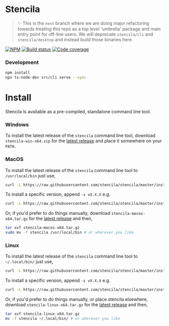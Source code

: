 # Stencila

> :sparkles: This is the `next` branch where we are doing major refactoring towards treating this repo as a top level 'umbrella' package and main entry point for off-line users. We will deprecate `stencila/cli` and `stencila/desktop` and instead build those binaries here.

[![NPM](http://img.shields.io/npm/v/stencila.svg?style=flat)](https://www.npmjs.com/package/stencila)
[![Build status](https://travis-ci.org/stencila/stencila.svg?branch=master)](https://travis-ci.org/stencila/stencila)
[![Code coverage](https://codecov.io/gh/stencila/stencila/branch/master/graph/badge.svg)](https://codecov.io/gh/stencila/stencila)

### Development

```bash
npm install
npx ts-node-dev src/cli serve --sync
```

# Install

Stencila is available as a pre-compiled, standalone command line tool.

### Windows

To install the latest release of the `stencila` command line tool, download `stencila-win-x64.zip` for the [latest release](https://github.com/stencila/stencila/releases/) and place it somewhere on your `PATH`.

### MacOS

To install the latest release of the `stencila` command line tool to `/usr/local/bin` just use,

```bash
curl -L https://raw.githubusercontent.com/stencila/stencila/master/install.sh | bash
```

To install a specific version, append `-s vX.X.X` e.g.

```bash
curl -L https://raw.githubusercontent.com/stencila/stencila/master/install.sh | bash -s v0.33.0
```

Or, if you'd prefer to do things manually, download `stencila-macos-x64.tar.gz` for the [latest release](https://github.com/stencila/stencila/releases/) and then,

```bash
tar xvf stencila-macos-x64.tar.gz
sudo mv -f stencila /usr/local/bin # or wherever you like
```

### Linux

To install the latest release of the `stencila` command line tool to `~/.local/bin/` just use,

```bash
curl -L https://raw.githubusercontent.com/stencila/stencila/master/install.sh | bash
```

To install a specific version, append `-s vX.X.X` e.g.

```bash
curl -L https://raw.githubusercontent.com/stencila/stencila/master/install.sh | bash -s v0.33.0
```

Or, if you'd prefer to do things manually, or place stencila elsewhere, download `stencila-linux-x64.tar.gz` for the [latest release](https://github.com/stencila/stencila/releases/) and then,

```bash
tar xvf stencila-linux-x64.tar.gz
mv -f stencila ~/.local/bin/ # or wherever you like
```
